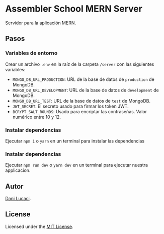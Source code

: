 # Assembler School MERN Server

Servidor para la aplicación MERN.

## Pasos

### Variables de entorno

Crear un archivo `.env` en la raíz de la carpeta `/server` con las siguientes
variables:

- `MONGO_DB_URL_PRODUCTION`: URL de la base de datos de `production` de MongoDB.
- `MONGO_DB_URL_DEVELOPMENT`: URL de la base de datos de `development` de
  MongoDB.
- `MONGO_DB_URL_TEST`: URL de la base de datos de `test` de MongoDB.
- `JWT_SECRET`: El secreto usado para firmar los token JWT.
- `BCRYPT_SALT_ROUNDS`: Usado para encriptar las contraseñas. Valor numérico
  entre 10 y 12.

### Instalar dependencias

Ejecutar `npm i` o `yarn` en un terminal para instalar las dependencias

### Instalar dependencias

Ejecutar `npm run dev` o `yarn dev` en un terminal para ejecutar nuestra
applicacion.

## Autor

[Dani Lucaci](https://www.danilucaci.com/).

## License

Licensed under the [MIT License](./LICENSE).
